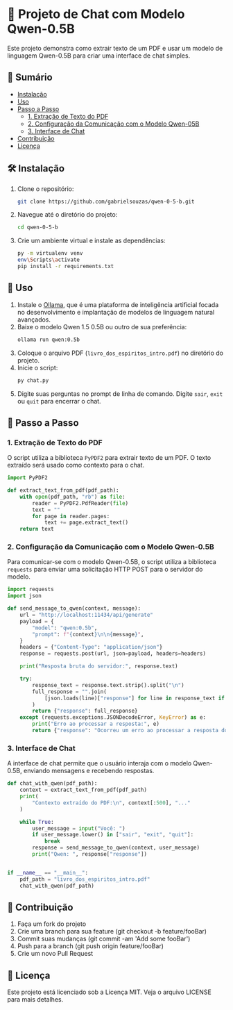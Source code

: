 # 📘 Projeto de Chat com Modelo Qwen-0.5B

Este projeto demonstra como extrair texto de um PDF e usar um modelo de linguagem Qwen-0.5B para criar uma interface de chat simples.

## 📜 Sumário

- [Instalação](#instalação)
- [Uso](#uso)
- [Passo a Passo](#passo-a-passo)
  - [1. Extração de Texto do PDF](#1-extração-de-texto-do-pdf)
  - [2. Configuração da Comunicação com o Modelo Qwen-05B](#2-configuração-da-comunicação-com-o-modelo-qwen-05b)
  - [3. Interface de Chat](#3-interface-de-chat)
- [Contribuição](#contribuição)
- [Licença](#licença)

## 🛠️ Instalação

1. Clone o repositório:
   ```sh
   git clone https://github.com/gabrielsouzas/qwen-0-5-b.git
   ```
2. Navegue até o diretório do projeto:
   ```sh
   cd qwen-0-5-b
   ```
3. Crie um ambiente virtual e instale as dependências:
   ```sh
   py -m virtualenv venv
   env\Scripts\activate
   pip install -r requirements.txt
   ```

## 📝 Uso

1. Instale o [Ollama](https://www.ollama.com/), que é uma plataforma de inteligência artificial focada no desenvolvimento e implantação de modelos de linguagem natural avançados.
2. Baixe o modelo Qwen 1.5 0.5B ou outro de sua preferência:
   ```sh
   ollama run qwen:0.5b
   ```
3. Coloque o arquivo PDF (`livro_dos_espiritos_intro.pdf`) no diretório do projeto.
4. Inicie o script:
   ```sh
   py chat.py
   ```
5. Digite suas perguntas no prompt de linha de comando. Digite `sair`, `exit` ou `quit` para encerrar o chat.

## 🧩 Passo a Passo

### 1. Extração de Texto do PDF

O script utiliza a biblioteca `PyPDF2` para extrair texto de um PDF. O texto extraído será usado como contexto para o chat.

```python
import PyPDF2

def extract_text_from_pdf(pdf_path):
    with open(pdf_path, "rb") as file:
        reader = PyPDF2.PdfReader(file)
        text = ""
        for page in reader.pages:
            text += page.extract_text()
    return text
```

### 2. Configuração da Comunicação com o Modelo Qwen-0.5B

Para comunicar-se com o modelo Qwen-0.5B, o script utiliza a biblioteca `requests` para enviar uma solicitação HTTP POST para o servidor do modelo.

```python
import requests
import json

def send_message_to_qwen(context, message):
    url = "http://localhost:11434/api/generate"
    payload = {
        "model": "qwen:0.5b",
        "prompt": f"{context}\n\n{message}",
    }
    headers = {"Content-Type": "application/json"}
    response = requests.post(url, json=payload, headers=headers)

    print("Resposta bruta do servidor:", response.text)

    try:
        response_text = response.text.strip().split("\n")
        full_response = "".join(
            [json.loads(line)["response"] for line in response_text if line]
        )
        return {"response": full_response}
    except (requests.exceptions.JSONDecodeError, KeyError) as e:
        print("Erro ao processar a resposta:", e)
        return {"response": "Ocorreu um erro ao processar a resposta do servidor."}
```

### 3. Interface de Chat

A interface de chat permite que o usuário interaja com o modelo Qwen-0.5B, enviando mensagens e recebendo respostas.

```python
def chat_with_qwen(pdf_path):
    context = extract_text_from_pdf(pdf_path)
    print(
        "Contexto extraído do PDF:\n", context[:500], "..."
    )

    while True:
        user_message = input("Você: ")
        if user_message.lower() in ["sair", "exit", "quit"]:
            break
        response = send_message_to_qwen(context, user_message)
        print("Qwen: ", response["response"])


if __name__ == "__main__":
    pdf_path = "livro_dos_espiritos_intro.pdf"
    chat_with_qwen(pdf_path)

```

## 🤝 Contribuição

1. Faça um fork do projeto
2. Crie uma branch para sua feature (git checkout -b feature/fooBar)
3. Commit suas mudanças (git commit -am 'Add some fooBar')
4. Push para a branch (git push origin feature/fooBar)
5. Crie um novo Pull Request

## 📄 Licença

Este projeto está licenciado sob a Licença MIT. Veja o arquivo LICENSE para mais detalhes.
